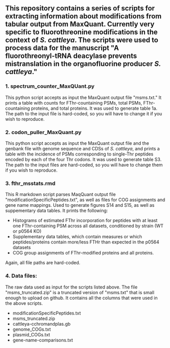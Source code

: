 ## This repository contains a series of scripts for extracting information about modifications from tabular output from MaxQuant.  Currently very specific to fluorothreonine modifications in the context of *S. cattleya*.  The scripts were used to process data for the manuscript "A fluorothreonyl-tRNA deacylase prevents mistranslation in the organofluorine producer *S. cattleya*."

### 1.  spectrum_counter_MaxQUant.py

This python script accepts as input the MaxQuant output file "msms.txt."  It prints a table with counts for FThr-countaining PSMs, total PSMs, FThr-countaining proteins, and total proteins.  It was used to generate table 1a.  The path to the input file is hard-coded, so you will have to change it if you wish to reproduce.

### 2.  codon_puller_MaxQuant.py

This python script accepts as input the MaxQuant output file and the genbank file with genome sequence and CDSs of *S. cattleya*, and prints a table with the incidence of PSMs corresponding to single-Thr peptides encoded by each of the four Thr codons.  It was used to generate table S3.   The path to the input files are hard-coded, so you will have to change them if you wish to reproduce.

### 3.  fthr_msstats.rmd

This R markdown script parses MaqQuant output file "modificationSpecificPeptides.txt", as well as files for COG assignments and gene name mappings.  Used to generate figures S14 and S15, as well as suppementary data tables. It prints the following:

- Histograms of estimated FThr incorporation for peptides with at least one FThr-containing PSM across all datasets, conditioned by strain (WT or p0564 KO)
- Supplementary data tables, which contain measures or which peptides/proteins contain more/less FTHr than expected in the p0564 datasets
- COG group assignments of FThr-modified proteins and all proteins.

Again, all file paths are hard-coded.

### 4.  Data files:

The raw data used as input for the scripts listed above.  The file "msms_truncated.zip" is a truncated version of "msms.txt" that is small enough to upload on github.  It contains all the columns that were used in the above scripts.

- modificationSpecificPeptides.txt
- msms_truncated.zip
- cattleya-cchromandplas.gb
- genome_COGs.txt
- plasmid_COGs.txt
- gene-name-comparisons.txt
